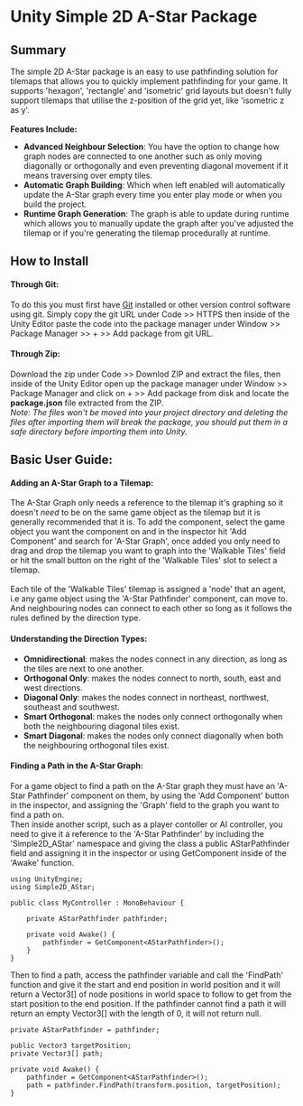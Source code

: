 # Unity Simple 2D A-Star Package

## Summary

The simple 2D A-Star package is an easy to use pathfinding solution for tilemaps that allows you to quickly implement pathfinding for your game. It supports 'hexagon', 'rectangle' and 'isometric' grid layouts but doesn't fully support tilemaps that utilise the z-position of the grid yet, like 'isometric z as y'.<br><br>
**Features Include:**
* **Advanced Neighbour Selection**: You have the option to change how graph nodes are connected to one another such as only moving diagonally or orthogonally and even preventing diagonal movement if it means traversing over empty tiles.
* **Automatic Graph Building**: Which when left enabled will automatically update the A-Star graph every time you enter play mode or when you build the project.
* **Runtime Graph Generation**: The graph is able to update during runtime which allows you to manually update the graph after you've adjusted the tilemap or if you're generating the tilemap procedurally at runtime.

## How to Install

#### Through Git:

To do this you must first have [Git](https://git-scm.com/) installed or other version control software using git. Simply copy the git URL under Code >> HTTPS then inside of the Unity Editor paste the code into the package manager under Window >> Package Manager >> + >> Add package from git URL.

#### Through Zip:

Download the zip under Code >> Downlod ZIP and extract the files, then inside of the Unity Editor open up the package manager under Window >> Package Manager and click on + >> Add package from disk and locate the **package.json** file extracted from the ZIP.<br>
*Note: The files won't be moved into your project directory and deleting the files after importing them will break the package, you should put them in a safe directory before importing them into Unity.*

## Basic User Guide:

#### Adding an A-Star Graph to a Tilemap:

The A-Star Graph only needs a reference to the tilemap it's graphing so it doesn't *need* to be on the same game object as the tilemap but it is generally recommended that it is. To add the component, select the game object you want the component on and in the inspector hit 'Add Component' and search for 'A-Star Graph', once added you only need to drag and drop the tilemap you want to graph into the 'Walkable Tiles' field or hit the small button on the right of the 'Walkable Tiles' slot to select a tilemap.<br><br>
Each tile of the 'Walkable Tiles' tilemap is assigned a 'node' that an agent, i.e any game object using the 'A-Star Pathfinder' component, can move to. And neighbouring nodes can connect to each other so long as it follows the rules defined by the direction type.

#### Understanding the Direction Types:

* **Omnidirectional**: makes the nodes connect in any direction, as long as the tiles are next to one another.
* **Orthogonal Only**: makes the nodes connect to north, south, east and west directions.
* **Diagonal Only**: makes the nodes connect in northeast, northwest, southeast and southwest.
* **Smart Orthogonal**: makes the nodes only connect orthogonally when both the neighbouring diagonal tiles exist.
* **Smart Diagonal**: makes the nodes only connect diagonally when both the neighbouring orthogonal tiles exist.

#### Finding a Path in the A-Star Graph:

For a game object to find a path on the A-Star graph they must have an 'A-Star Pathfinder' component on them, by using the 'Add Component' button in the inspector, and assigning the 'Graph' field to the graph you want to find a path on.<br>
Then inside another script, such as a player contoller or AI controller, you need to give it a reference to the 'A-Star Pathfinder' by including the 'Simple2D_AStar' namespace and giving the class a public AStarPathfinder field and assigning it in the inspector or using GetComponent inside of the 'Awake' function.<br>
    
    using UnityEngine;
    using Simple2D_AStar;

    public class MyController : MonoBehaviour {
        
        private AStarPathfinder pathfinder;

        private void Awake() {
            pathfinder = GetComponent<AStarPathfinder>();
        }
    }

Then to find a path, access the pathfinder variable and call the 'FindPath' function and give it the start and end position in world position and it will return a Vector3[] of node positions in world space to follow to get from the start position to the end position. If the pathfinder cannot find a path it will return an empty Vector3[] with the length of 0, it will not return null.

    private AStarPathfinder = pathfinder;

    public Vector3 targetPosition;
    private Vector3[] path;
    
    private void Awake() {
        pathfinder = GetComponent<AStarPathfinder>();
        path = pathfinder.FindPath(transform.position, targetPosition);
    }

